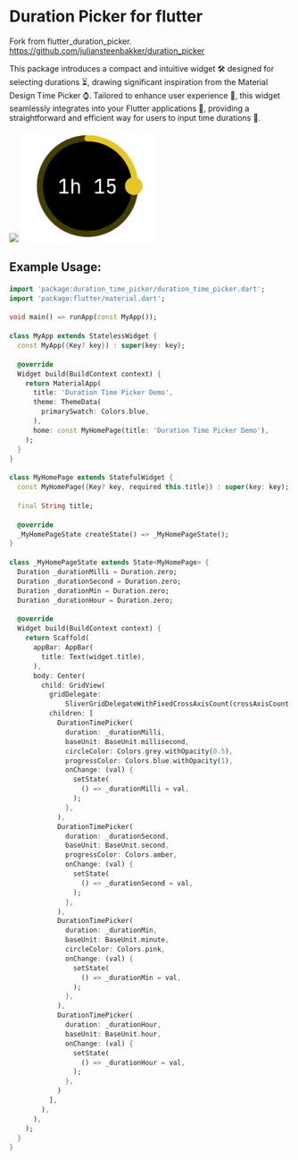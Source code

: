 # Duration Picker for flutter

Fork from flutter_duration_picker. https://github.com/juliansteenbakker/duration_picker

This package introduces a compact and intuitive widget 🛠️ designed for selecting durations ⏳, drawing significant inspiration from the Material Design Time Picker ⌚. Tailored to enhance user experience 🌟, this widget seamlessly integrates into your Flutter applications 📱, providing a straightforward and efficient way for users to input time durations 🔄.

<img src="https://raw.githubusercontent.com/cledsonv/duration_time_picker/master/example.gif" height="480px" >
<img src="example2.png" height="200px" >

## Example Usage:

```dart
import 'package:duration_time_picker/duration_time_picker.dart';
import 'package:flutter/material.dart';

void main() => runApp(const MyApp());

class MyApp extends StatelessWidget {
  const MyApp({Key? key}) : super(key: key);

  @override
  Widget build(BuildContext context) {
    return MaterialApp(
      title: 'Duration Time Picker Demo',
      theme: ThemeData(
        primarySwatch: Colors.blue,
      ),
      home: const MyHomePage(title: 'Duration Time Picker Demo'),
    );
  }
}

class MyHomePage extends StatefulWidget {
  const MyHomePage({Key? key, required this.title}) : super(key: key);

  final String title;

  @override
  _MyHomePageState createState() => _MyHomePageState();
}

class _MyHomePageState extends State<MyHomePage> {
  Duration _durationMilli = Duration.zero;
  Duration _durationSecond = Duration.zero;
  Duration _durationMin = Duration.zero;
  Duration _durationHour = Duration.zero;

  @override
  Widget build(BuildContext context) {
    return Scaffold(
      appBar: AppBar(
        title: Text(widget.title),
      ),
      body: Center(
        child: GridView(
          gridDelegate:
              SliverGridDelegateWithFixedCrossAxisCount(crossAxisCount: 2),
          children: [
            DurationTimePicker(
              duration: _durationMilli,
              baseUnit: BaseUnit.millisecond,
              circleColor: Colors.grey.withOpacity(0.5),
              progressColor: Colors.blue.withOpacity(1),
              onChange: (val) {
                setState(
                  () => _durationMilli = val,
                );
              },
            ),
            DurationTimePicker(
              duration: _durationSecond,
              baseUnit: BaseUnit.second,
              progressColor: Colors.amber,
              onChange: (val) {
                setState(
                  () => _durationSecond = val,
                );
              },
            ),
            DurationTimePicker(
              duration: _durationMin,
              baseUnit: BaseUnit.minute,
              circleColor: Colors.pink,
              onChange: (val) {
                setState(
                  () => _durationMin = val,
                );
              },
            ),
            DurationTimePicker(
              duration: _durationHour,
              baseUnit: BaseUnit.hour,
              onChange: (val) {
                setState(
                  () => _durationHour = val,
                );
              },
            )
          ],
        ),
      ),
    );
  }
}


```

